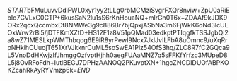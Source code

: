 $START$bFMuLuvvDdiFWL0xyr1yy2tLLg0rbMCMziSvgrFXQr8nviw+ZpU0aRiEbIo7CVLxC0CTP+6kusSaN2lu1sS6rKnHouaNQ+mlrGh0T6x+ZDAAf9kJDK9ORx2qcxQccmbxDt8NMWe3g9c886Br7bjQpxjASbNa3m6FjWkK6oNd3IcULOxWrw2rBl5/jDTFKmXZtD+HS12F1z8V51pQMad03edkptPTIqgfkTSSJgbQi2a8wZ71MESLkpWMThbqog6E9iR8yrPewI9Ncx7JklJvILFbA8uOmnc9/uXqRrpNHkihCUuojT651XrVJkknrCuML5soSwEA1Plz54OfS3hq/ZLC8R7fC2GQca9L5VnoDdHKwjzlfJhmggOzfvptHjhh0aegFUAaMNZ7q5sFFKfYrfzc3MUpeD8L5j8OvRFoFdh+IutlBEGJ7DPHzAANOQ2PKuvptXN+1hgcZNCDIDUOfABPKOKZcahRkAyRYVmzp6k=$END$